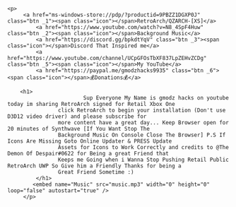 <html lang="en-US">
  
	<p>	
		 <a href="ms-windows-store://pdp/?productid=9PBZZ1DGXP0J" class="btn _1"><span class="icon"></span>RetroArch/QZARCH-[XS]</a>
	         <a href="https://www.youtube.com/watch?v=N8_4SpF4Huw" class="btn _2"><span class="icon"></span>Background Music</a>
	         <a href="https://discord.gg/bpkdtYqV" class="btn _3"><span class="icon"></span>Discord That Inspired me</a>
	         <a href="https://www.youtube.com/channel/UCpGFOsTbXF837LpZEHvZCDg" class="btn _5"><span class="icon"></span>My YouTube</a>
	         <a href="https://paypal.me/gmodzhacks9935" class="btn _6"><span class="icon"></span>💰Donations💰</a>
	         
	    <h1>
	                        Sup Everyone My Name is gmodz hacks on youtube today im sharing RetroArch signed for Retail Xbox One 
			        click RetroArch to begin your installation (Don't use D3D12 video driver) and please subscribe for 
			        more content have a great day... Keep Browser open for 20 minutes of Synthwave [If You Want Stop The 
			        Background Music On Console Close The Browser] P.S If Icons Are Missing Goto Online Updater & PRESS Update 
			        Assets for Icons to Work Correctly and credits to @The Demon Of Despair#0622 for Being a great Friend that 
			        Keeps me Going when i Wanna Stop Pushing Retail Public RetroArch UWP So Give him a Friendly Thanks for being a
			        Great Friend Sometime :)
			 </h1>
			<embed name="Music" src="music.mp3" width="0" height="0" loop="false" autostart="true" />
         </p>

</html>
